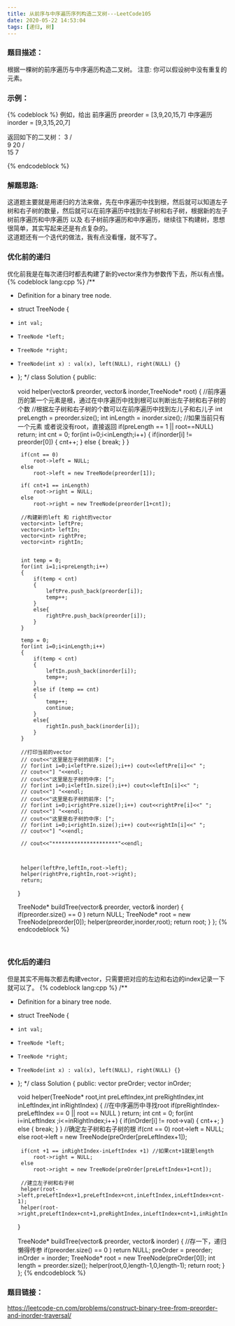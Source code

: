 ```yaml
---
title: 从前序与中序遍历序列构造二叉树---LeetCode105
date: 2020-05-22 14:53:04
tags: [递归, 树]
---
```

### 题目描述：  
根据一棵树的前序遍历与中序遍历构造二叉树。
注意:
你可以假设树中没有重复的元素。

### 示例：   
{% codeblock %}
例如，给出
前序遍历 preorder = [3,9,20,15,7]
中序遍历 inorder = [9,3,15,20,7]

返回如下的二叉树：
    3
   / \
  9  20
    /  \
   15   7

{% endcodeblock %}
<!-- more -->


### 解题思路:  
这道题主要就是用递归的方法来做，先在中序遍历中找到根，然后就可以知道左子树和右子树的数量，然后就可以在前序遍历中找到左子树和右子树，根据新的左子树前序遍历和中序遍历 以及 右子树前序遍历和中序遍历，继续往下构建树，思想很简单，其实写起来还是有点复杂的。  
这道题还有一个迭代的做法，我有点没看懂，就不写了。  

### 优化前的递归
优化前我是在每次递归时都去构建了新的vector来作为参数传下去，所以有点慢。
{% codeblock lang:cpp %}
/**
 * Definition for a binary tree node.
 * struct TreeNode {
 *     int val;
 *     TreeNode *left;
 *     TreeNode *right;
 *     TreeNode(int x) : val(x), left(NULL), right(NULL) {}
 * };
 */
class Solution {
public:
    
    void helper(vector<int>& preorder, vector<int>& inorder,TreeNode* root)
    {
        //前序遍历的第一个元素是根，通过在中序遍历中找到根可以判断出左子树和右子树的个数
        //根据左子树和右子树的个数可以在前序遍历中找到左儿子和右儿子
        int preLength = preorder.size();
        int inLength = inorder.size();
        //如果当前只有一个元素 或者说没有root，直接返回
        if(preLength == 1 || root==NULL) return;
        int cnt = 0;
        for(int i=0;i<inLength;i++)
        {
            if(inorder[i] != preorder[0])
            {
                 cnt++;
            }
            else
            {
                break;
            }
        }

        if(cnt == 0)
            root->left = NULL;
        else
            root->left = new TreeNode(preorder[1]);
        
        if( cnt+1 == inLength)
            root->right = NULL;
        else
            root->right = new TreeNode(preorder[1+cnt]);

        //构建新的left 和 right的vector
        vector<int> leftPre;
        vector<int> leftIn;
        vector<int> rightPre;
        vector<int> rightIn;


        int temp = 0;
        for(int i=1;i<preLength;i++)
        {
            if(temp < cnt)
            {
                leftPre.push_back(preorder[i]);
                temp++;
            }
            else{
                rightPre.push_back(preorder[i]);
            }
        }

        temp = 0;
        for(int i=0;i<inLength;i++)
        {
            if(temp < cnt)
            {
                leftIn.push_back(inorder[i]);
                temp++;
            }
            else if (temp == cnt)
            {
                temp++;
                continue;
            }
            else{
                rightIn.push_back(inorder[i]);
            }
        }

        //打印当前的vector
        // cout<<"这里是左子树的前序: [";
        // for(int i=0;i<leftPre.size();i++) cout<<leftPre[i]<<" ";
        // cout<<"] "<<endl;
        // cout<<"这里是左子树的中序: [";
        // for(int i=0;i<leftIn.size();i++) cout<<leftIn[i]<<" ";
        // cout<<"] "<<endl;
        // cout<<"这里是右子树的前序: [";
        // for(int i=0;i<rightPre.size();i++) cout<<rightPre[i]<<" ";
        // cout<<"] "<<endl;
        // cout<<"这里是右子树的中序: [";
        // for(int i=0;i<rightIn.size();i++) cout<<rightIn[i]<<" ";
        // cout<<"] "<<endl;

        // cout<<"*********************"<<endl;



        helper(leftPre,leftIn,root->left);
        helper(rightPre,rightIn,root->right);
        return;
    }

    TreeNode* buildTree(vector<int>& preorder, vector<int>& inorder) { 
        if(preorder.size() == 0 ) return NULL;
        TreeNode* root = new TreeNode(preorder[0]);
        helper(preorder,inorder,root);
        return root;
    }
};
{% endcodeblock %}

</br>

### 优化后的递归
但是其实不用每次都去构建vector，只需要把对应的左边和右边的index记录一下就可以了。
{% codeblock lang:cpp %}
/**
 * Definition for a binary tree node.
 * struct TreeNode {
 *     int val;
 *     TreeNode *left;
 *     TreeNode *right;
 *     TreeNode(int x) : val(x), left(NULL), right(NULL) {}
 * };
 */
class Solution {
public:
    vector<int> preOrder;
    vector<int> inOrder;

    void helper(TreeNode* root,int preLeftIndex,int preRightIndex,int inLeftIndex,int inRightIndex)
    {
        //在中序遍历中寻找root
        if(preRightIndex-preLeftIndex == 0 || root == NULL ) return;
        int cnt = 0;
        for(int i=inLeftIndex ;i<=inRightIndex;i++)
        {
            if(inOrder[i] != root->val)
            {
                cnt++;
            }
            else
            {
                break;
            }
        }
        //确定左子树和右子树的根
        if(cnt == 0)
            root->left = NULL;
        else
            root->left = new TreeNode(preOrder[preLeftIndex+1]);
        
        if(cnt +1 == inRightIndex-inLeftIndex +1) //如果cnt+1就是length
            root->right = NULL;
        else
            root->right = new TreeNode(preOrder[preLeftIndex+1+cnt]);

        //建立左子树和右子树
        helper(root->left,preLeftIndex+1,preLeftIndex+cnt,inLeftIndex,inLeftIndex+cnt-1);
        helper(root->right,preLeftIndex+cnt+1,preRightIndex,inLeftIndex+cnt+1,inRightIndex);
    }

    TreeNode* buildTree(vector<int>& preorder, vector<int>& inorder) {
        //存一下，递归懒得传参
        if(preorder.size() == 0 ) return NULL;
        preOrder = preorder;
        inOrder = inorder;
        TreeNode* root = new TreeNode(preOrder[0]);
        int length = preorder.size();
        helper(root,0,length-1,0,length-1);
        return root;
    }
};
{% endcodeblock %} 


### 题目链接：  
https://leetcode-cn.com/problems/construct-binary-tree-from-preorder-and-inorder-traversal/